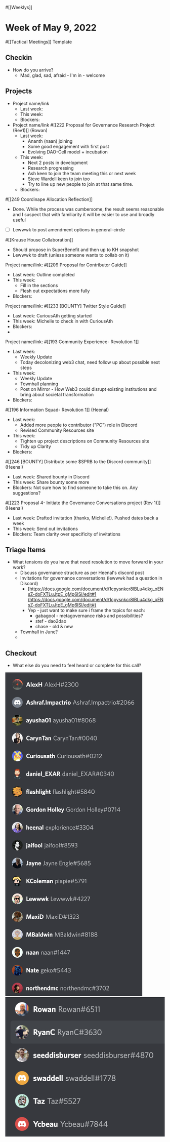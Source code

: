 #[[Weeklys]] 
# Week of May 9, 2022
#[[Tactical Meetings]] Template

## Checkin
- How do you arrive?
	- Mad, glad, sad, afraid - I'm in - welcome

## Projects
- Project name/link
	- Last week:
	- This week:
	- Blockers:
- Project name/link #[[222 Proposal for Governance Research Project (Rev1)]] (Rowan)
	- Last week: 
		- Ananth (naan) joining
		- Some good engagement with first post
		- Evolving DAO-Cell model + incubation
	- This week:
		- Next 2 posts in development 
		- Research progressing
		- Ash keen to join the team meeting this or next week
		- Steve Wardell keen to join too 
		- Try to line up new people to join at that same time. 
	- Blockers:


#[[249 Coordinape Allocation Reflection]] 
- Done. While the process was cumbersome, the result seems reasonable and I suspect that with familiarity it will be easier to use and broadly useful
- [ ] Lewwwk to post amendment options in general-circle

#[[Krause House Collaboration]] 
- Should propose in SuperBenefit and then up to KH snapshot
- Lewwwk to draft (unless someone wants to collab on it)

Project name/link: #[[209 Proposal for Contributor Guide]] 
- Last week: Outline completed 
- This week: 
	- Fill in the sections 
	- Flesh out expectations more fully
- Blockers: 


Project name/link: #[[233 [BOUNTY] Twitter Style Guide]] 
- Last week: CuriousAth getting started
- This week: Michelle to check in with CuriousAth
- Blockers: 
- 

Project name/link: #[[193 Community Experience- Revolution 1]] 
- Last week: 
	- Weekly Update
	- Today decolonizing web3 chat, need follow up about possible next steps
- This week: 
	- Weekly Update
	- Townhall planning
	- Post on Mirror - How Web3 could disrupt existing institutions and bring about societal transformation
- Blockers:

#[[196 Information Squad- Revolution 1]]  (Heenal)
- Last week:
	- Added more  people to contributor ("PC") role in Discord
	- Revised Community Resources site
- This week:
	- Tighten up project descriptions on Community Resources site
	- Tidy up Clarity
- Blockers: 

#[[246 [BOUNTY] Distribute some $SPRB to the Discord community]] (Heenal)
- Last week: Shared bounty in Discord
- This week: Share bounty some more
- Blockers: Not sure how to find someone to take this on. Any suggestions?

#[[223 Proposal 4- Initiate the Governance Conversations project (Rev 1)]] (Heenal)
- Last week: Drafted invitation (thanks, Michelle!). Pushed dates back a week
- This week: Send out invitations
- Blockers: Team clarity over specificity of invitations


## Triage Items
- What tensions do you have that need resolution to move forward in your work?
	- Discuss governance structure as per Heenal's discord post
	- Invitations for governance conversations (lewwwk had a question in Discord)
		- [https://docs.google.com/document/d/1cpysnkcr8lBLu4dkg_oENsZ-doFXTLuJtpE_gMp6ISI/edit#](https://docs.google.com/document/d/1cpysnkcr8lBLu4dkg_oENsZ-doFXTLuJtpE_gMp6ISI/edit#) 
		- Yep - just want to make sure i frame the topics for each:
			- gabagool - metagovernance risks and possibilities?
			- stef - dao2dao
			- chase - old & new
	- Townhall in June?
	- 



## Checkout
- What else do you need to feel heard or complete for this call?



![image.png](../Resources/197991f1-67bb-4bf9-8cf0-0c4e02d41562.png)
![image.png](../Resources/a92467e8-8125-486a-9fe8-8d96fa3cc814.png)